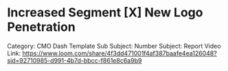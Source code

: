# Increased Segment [X] New Logo Penetration

Category: CMO Dash Template
Sub Subject: Number 
Subject: Report
Video Link: https://www.loom.com/share/4f3dd471001f4af387baafe4ea126048?sid=92710985-d991-4b7d-bbcc-f861e8c6a9b9